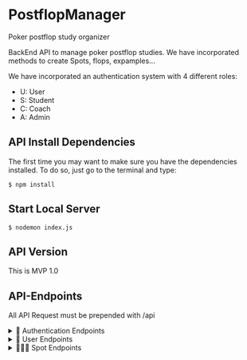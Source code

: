 # PostflopManager
Poker postflop study organizer

BackEnd API to manage poker postflop studies.  We have incorporated methods to create Spots, flops, expamples...

We have incorporated an authentication system with 4 different roles:
- U: User
- S: Student
- C: Coach
- A: Admin
  
## API Install Dependencies
The first time you may want to make sure you have the dependencies installed. To do so, just go to the terminal and type:

```
$ npm install
```

## Start Local Server

```
$ nodemon index.js
```

## API Version
This is MVP 1.0

## API-Endpoints
All API Request must be prepended with /api

<details><summary>🔑 Authentication Endpoints</summary>
<p>

 METHOD | ENDPOINT         | TOKEN | ROL | DESCRIPTION              | POST PARAMS                                     | RETURNS
-------|------------------|-------|-----|--------------------------|-------------------------------------------------|--------------------
POST   | /user/signup     | -     | -   | User Signup              | name, email, password                           | email and token
POST   | /user/login      | -     | -   | User Login               | email, password                                 | email and token

</p></details>

<details><summary>🙍 User Endpoints</summary>
<p>
  
 METHOD | ENDPOINT         | TOKEN | ROL | DESCRIPTION              | POST PARAMS                                     | RETURNS
-------|------------------|-------|-----|--------------------------|-------------------------------------------------|--------------------
GET    | /user/profile    | YES   | U   | View own user profile    | -                                               | user own profile
GET    | /user/:ID        | YES   | A   | View user profile by ID  |                                                 | user profile
GET    | /user/           | YES   | A   | View all users           |                                                 | list of all users
PUT    | /user/profile    | YES   | U   | Update own user profile  | name, password, email                           | Updated user data
PUT    | /user/:ID        | YES   | A   | Update user profile by ID| name, password, email, rol                      | Updated user data
DELETE | /user/:ID        | YES   | A   | Delete user by ID        |                                                 | User deletion confirmation

  </p></details>
  
<details><summary>🧑‍🤝‍📃 Spot Endpoints</summary>
<p>  
  
METHOD | ENDPOINT         | TOKEN | ROL | DESCRIPTION              | POST PARAMS                                     | RETURNS
-------|------------------|-------|-----|--------------------------|-------------------------------------------------|--------------------
GET    | /team            | YES   | U   | View all teams           | -                                               | List of all teams 
GET    | /team/:ID        | YES   | U   | View one team by ID      | -                                               | team data
PUT    | /team/profile    | YES   | TL  | Update own user team     | name                                            | Updated team name
PUT    | /team/:ID        | YES   | O   | Update one team by ID    | name                                            | Updated team name
PATCH  | /team/addplayer  | YES   | TL  | add player to team       | userID                                          | Updated team
PATCH  | /team/deleteplayer | YES | TL  | delete player from team  | userID                                          | Updated team
DELETE | /team/profile    | YES   | TL  | Delete own team          |                                                 | Team deletion confirmation
DELETE | /team/:ID        | YES   | O   | Delete one team by ID    |                                                 | Team deletion confirmation
POST   | /team            | YES   | U   | Create new team          | name                                            | name, players, leader 
  
</p></details>  
